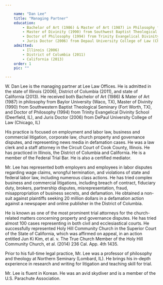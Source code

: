 ```yaml
---

    name: "Dan Lee"
    title: "Managing Partner"
    education:
        - Bachelor of Art (1986) & Master of Art (1987) in Philosophy from Baylor University (Waco, TX)
        - Master of Divinity (1990) from Southwest Baptist Theological Seminary (Fort Worth, TX)
        - Doctor of Philosophy (1994) from Trinity Evangelical Divinity School (Deerfield, IL)
        - Juris Doctor (2006) from Depaul University College of Law (Chicago, IL)
    admitted:
        - Illinois (2006)
        - District of Columbia (2011)
        - California (2013)
    order: 1
    pic: ""

---
```


W. Dan Lee is the managing partner at Lee Law Offices.  He is admitted in the state of Illinois (2006), District of Columbia (2011), and state of California (2013).  He received both Bachelor of Art (1986) & Mater of Art (1987) in philosophy from Baylor University (Waco, TX), Master of Divinity (1990) from Southwestern Baptist Theological Seminary (Fort Worth, TX), and Doctor of Philosophy (1994) from Trinity Evangelical Divinity School (Deerfield, IL), and Juris Doctor (2006) from DePaul University College of Law (Chicago, IL)

His practice is focused on employment and labor law, business and commercial litigation, corporate law, church property and governance disputes, and representing news media in defamation cases.  He was a law clerk and a staff attorney in the Circuit Court of Cook County, Illinois.  He has practiced in Illinois, the District of Columbia and California. He is a member of the Federal Trial Bar.  He is also a certified mediator. 

Mr. Lee has represented both employers and employees in labor disputes regarding wage claims, wrongful termination, and violations of state and federal labor law, including numerous class actions. He has tried complex business and commercial litigations, including breach of contract, fiduciary duty, brokers, partnership disputes, misrepresentation, fraud, misappropriation of business secrets, and defamation. He obtained a non-suit against plaintiffs seeking 20 million dollars in a defamation action against a newspaper and online publisher in the District of Columbia.

He is known as one of the most prominent trial attorneys for the church-related matters concerning property and governance disputes. He has tried almost 100 cases representing in both civil and ecclesiastical courts. He successfully represented Holy Hill Community Church in the Superior Court of the State of California, which was affirmed on appeal, in an action entitled Jun Ki Kim, et al. v. The True Church Member of the Holy Hill Community Church, et al. (2014) 236 Cal. App. 4th 1435.  

Prior to his full-time legal practice, Mr. Lee was a professor of philosophy and theology at Northern Seminary (Lombard, IL).  He brings his in-depth experience in research and writing for litigation and teaching skill for trial.  

Mr. Lee is fluent in Korean.  He was an avid skydiver and is a member of the U.S. Parachute Association. 
